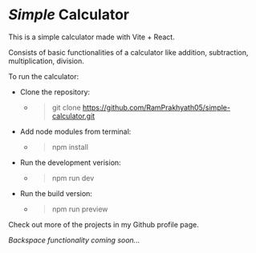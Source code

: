 # **_Simple_ Calculator**

This is a simple calculator made with Vite + React.

Consists of basic functionalities of a calculator like addition, subtraction, multiplication, division.

To run the calculator:

- Clone the repository:

  - > git clone https://github.com/RamPrakhyath05/simple-calculator.git

- Add node modules from terminal:

  - > npm install

- Run the development verision:

  - > npm run dev

- Run the build version:
  - > npm run preview

Check out more of the projects in my Github profile page.

_Backspace functionality coming soon..._
